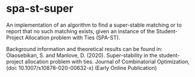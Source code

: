 # spa-st-super
An implementation of an algorithm to find a super-stable matching or to report that no such matching exists, given an instance of the Student-Project Allocation problem with Ties (SPA-ST).

Background information and theoretical results can be found in:
Olaosebikan, S. and Manlove, D. (2020). Super-stability in the student-project allocation problem with ties. 
Journal of Combinatorial Optimization, (doi: 10.1007/s10878-020-00632-x) (Early Online Publication)
